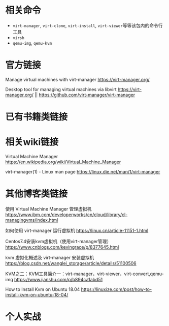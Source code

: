 
# 相关命令

- `virt-manager`, `virt-clone`, `virt-install`, `virt-viewer`等等该包内的命令行工具
- `virsh`
- `qemu-img`, `qemu-kvm`

# 官方链接

Manage virtual machines with virt-manager https://virt-manager.org/

Desktop tool for managing virtual machines via libvirt https://virt-manager.org/ || https://github.com/virt-manager/virt-manager

# 已有书籍类链接

# 相关wiki链接

Virtual Machine Manager https://en.wikipedia.org/wiki/Virtual_Machine_Manager

virt-manager(1) - Linux man page https://linux.die.net/man/1/virt-manager

# 其他博客类链接

使用 Virtual Machine Manager 管理虚拟机 https://www.ibm.com/developerworks/cn/cloud/library/cl-managingvms/index.html

如何使用 virt-manager 运行虚拟机 https://linux.cn/article-11151-1.html

Centos7.4安装kvm虚拟机（使用virt-manager管理） https://www.cnblogs.com/kevingrace/p/8377645.html

kvm 虚拟化概述及 virt-manager 安装虚拟机 https://blog.csdn.net/wanglei_storage/article/details/51100506

KVM之二：KVM工具简介一：virt-manager，virt-viewer，virt-convert,qemu-img https://www.jianshu.com/p/b894ca1abd51

How to Install Kvm on Ubuntu 18.04 https://linuxize.com/post/how-to-install-kvm-on-ubuntu-18-04/

# 个人实战
